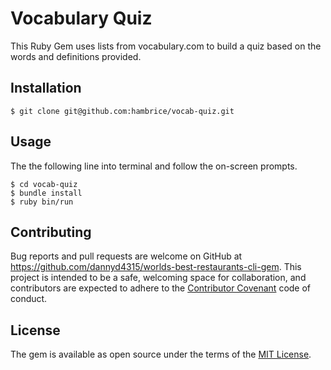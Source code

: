# Vocabulary Quiz

This Ruby Gem uses lists from vocabulary.com to build a quiz based on the words and definitions provided. 

## Installation
 
    $ git clone git@github.com:hambrice/vocab-quiz.git
 
## Usage
The the following line into terminal and follow the on-screen prompts.

    $ cd vocab-quiz
    $ bundle install
    $ ruby bin/run
  
## Contributing

Bug reports and pull requests are welcome on GitHub at https://github.com/dannyd4315/worlds-best-restaurants-cli-gem. This project is intended to be a safe, welcoming space for collaboration, and contributors are expected to adhere to the [Contributor Covenant](contributor-covenant.org) code of conduct.

## License

The gem is available as open source under the terms of the [MIT License](http://opensource.org/licenses/MIT).
